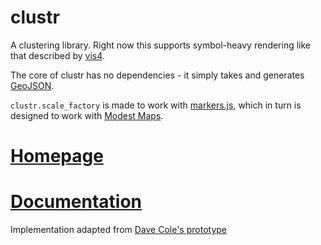 # clustr

A clustering library. Right now this supports
symbol-heavy rendering like that described by [vis4](http://vis4.net/blog/posts/clean-your-symbol-maps/).

The core of clustr has no dependencies - it simply takes and
generates [GeoJSON](http://www.geojson.org/).

`clustr.scale_factory` is made to work with [markers.js](http://mapbox.com/markers.js/),
which in turn is designed to work with [Modest Maps](http://github.com/modestmaps/modestmaps-js).

# [Homepage](http://mapbox.com/clustr/)

# [Documentation](https://github.com/mapbox/clustr/wiki/API)

Implementation adapted from [Dave Cole's prototype](https://github.com/dhcole)
